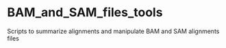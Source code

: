 BAM_and_SAM_files_tools
=======================

Scripts to summarize alignments and manipulate BAM and SAM alignments files
